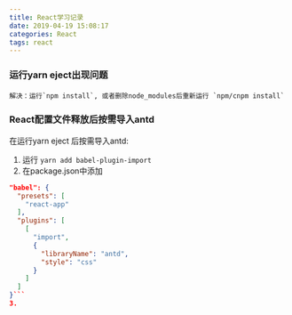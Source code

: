 ```yaml
---
title: React学习记录
date: 2019-04-19 15:08:17
categories: React
tags: react
---
```

### 运行yarn eject出现问题
    解决：运行`npm install`, 或者删除node_modules后重新运行 `npm/cnpm install`

### React配置文件释放后按需导入antd

在运行yarn eject 后按需导入antd:

  1. 运行 `yarn add babel-plugin-import`
  2. 在package.json中添加 
  ```json 
  "babel": {
    "presets": [
      "react-app"
    ],
    "plugins": [
      [
        "import",
        {
          "libraryName": "antd",
          "style": "css"
        }
      ]
    ]
  }```
  3. 

